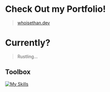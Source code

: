 # Check Out my Portfolio!
> [whoisethan.dev](https://whoisethan.dev)

# Currently?
> Rustling...

## Toolbox

[![My Skills](https://skillicons.dev/icons?i=html,react,tailwind,ts,elixir,nextjs,vercel,vscode,mongodb&perline=3)](https://skillicons.dev)
